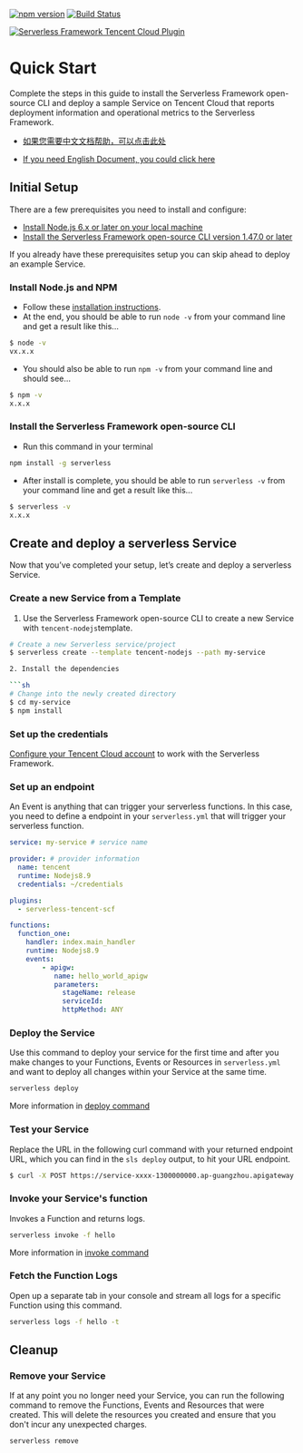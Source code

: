 [![npm version](https://badge.fury.io/js/serverless-tencent-scf.svg)](https://badge.fury.io/js/serverless-tencent-scf)
[![Build Status](https://api.travis-ci.com/serverless-tencent/serverless-tencent-scf.svg?branch=master)](https://api.travis-ci.org/serverless-tencent/serverless-tencent-scf)

[![Serverless Framework Tencent Cloud Plugin](https://s3.amazonaws.com/assets.general.serverless.com/framework_plugin_tencent/readme-provider-tencent-serverless.png)](http://serverless.com)




# Quick Start

Complete the steps in this guide to install the Serverless Framework open-source CLI and deploy a sample Service on Tencent Cloud that reports deployment information and operational metrics to the Serverless Framework.

* [如果您需要中文文档帮助，可以点击此处](./docs/zh)
  
* [If you need English Document, you could click here](./docs/en)

## Initial Setup

There are a few prerequisites you need to install and configure:

- [Install Node.js 6.x or later on your local machine](#install-nodejs-and-npm)
- [Install the Serverless Framework open-source CLI version 1.47.0 or later](#install-the-serverless-framework-open-source-cli)

If you already have these prerequisites setup you can skip ahead to deploy an example Service.

### Install Node.js and NPM

- Follow these [installation instructions](https://nodejs.org/en/download/).
- At the end, you should be able to run `node -v` from your command line and get a result like this...

```sh
$ node -v
vx.x.x
```

- You should also be able to run `npm -v` from your command line and should see...

```sh
$ npm -v
x.x.x
```

### Install the Serverless Framework open-source CLI

- Run this command in your terminal

```sh
npm install -g serverless
```

- After install is complete, you should be able to run `serverless -v` from your command line and get a result like this...

```sh
$ serverless -v
x.x.x
```

## Create and deploy a serverless Service

Now that you’ve completed your setup, let’s create and deploy a serverless Service.

### Create a new Service from a Template

1. Use the Serverless Framework open-source CLI to create a new Service with `tencent-nodejs`template.

```sh
# Create a new Serverless service/project
$ serverless create --template tencent-nodejs --path my-service

2. Install the dependencies

```sh
# Change into the newly created directory
$ cd my-service
$ npm install
```

### Set up the credentials

[Configure your Tencent Cloud account](./docs/en/credentials.md) to work with the Serverless Framework.

### Set up an endpoint

An Event is anything that can trigger your serverless functions. In this case, you need to define a endpoint in your `serverless.yml` that will trigger your serverless function.

```yaml
service: my-service # service name

provider: # provider information
  name: tencent
  runtime: Nodejs8.9
  credentials: ~/credentials

plugins:
  - serverless-tencent-scf

functions:
  function_one:
    handler: index.main_handler
    runtime: Nodejs8.9
    events:
        - apigw:
           name: hello_world_apigw
           parameters:
             stageName: release
             serviceId:
             httpMethod: ANY
```

### Deploy the Service

Use this command to deploy your service for the first time and after you make changes to your Functions, Events or Resources in `serverless.yml` and want to deploy all changes within your Service at the same time.

```bash
serverless deploy
```
More information in [deploy command](./docs/en/deploy.md)

### Test your Service

Replace the URL in the following curl command with your returned endpoint URL, which you can find in the `sls deploy` output, to hit your URL endpoint.

```bash
$ curl -X POST https://service-xxxx-1300000000.ap-guangzhou.apigateway.myqcloud.com/release/
```

### Invoke your Service's function

Invokes a Function and returns logs.

```bash
serverless invoke -f hello
```
More information in [invoke command](./docs/en/invoke.md)

### Fetch the Function Logs

Open up a separate tab in your console and stream all logs for a specific Function using this command.

```bash
serverless logs -f hello -t
```

## Cleanup

### Remove your Service

If at any point you no longer need your Service, you can run the following command to remove the Functions, Events and Resources that were created. This will delete the resources you created and ensure that you don't incur any unexpected charges. 

```sh
serverless remove
```

